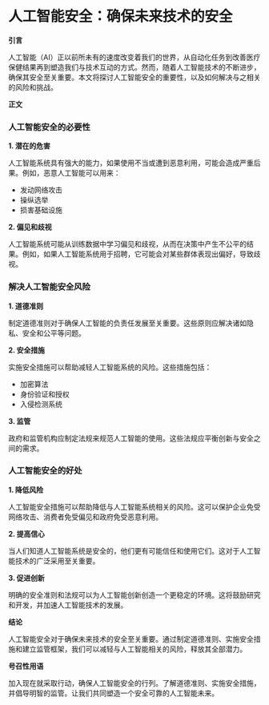 # 人工智能安全：确保未来技术的安全

**引言**

人工智能（AI）正以前所未有的速度改变着我们的世界，从自动化任务到改善医疗保健结果再到塑造我们与技术互动的方式。然而，随着人工智能技术的不断进步，确保其安全至关重要。本文将探讨人工智能安全的重要性，以及如何解决与之相关的风险和挑战。

**正文**

### 人工智能安全的必要性

**1. 潜在的危害**

人工智能系统具有强大的能力，如果使用不当或遭到恶意利用，可能会造成严重后果。例如，恶意人工智能可以用来：
- 发动网络攻击
- 操纵选举
- 损害基础设施

**2. 偏见和歧视**

人工智能系统可能从训练数据中学习偏见和歧视，从而在决策中产生不公平的结果。例如，如果人工智能系统用于招聘，它可能会对某些群体表现出偏好，导致歧视。

### 解决人工智能安全风险

**1. 道德准则**

制定道德准则对于确保人工智能的负责任发展至关重要。这些原则应解决诸如隐私、安全和公平等问题。

**2. 安全措施**

实施安全措施可以帮助减轻人工智能系统的风险。这些措施包括：
- 加密算法
- 身份验证和授权
- 入侵检测系统

**3. 监管**

政府和监管机构应制定法规来规范人工智能的使用。这些法规应平衡创新与安全之间的需求。

### 人工智能安全的好处

**1. 降低风险**

人工智能安全措施可以帮助降低与人工智能系统相关的风险。这可以保护企业免受网络攻击、消费者免受偏见和政府免受恶意利用。

**2. 提高信心**

当人们知道人工智能系统是安全的，他们更有可能信任和使用它们。这对于人工智能技术的广泛采用至关重要。

**3. 促进创新**

明确的安全准则和法规可以为人工智能创新创造一个更稳定的环境。这将鼓励研究和开发，并加速人工智能技术的发展。

**结论**

人工智能安全对于确保未来技术的安全至关重要。通过制定道德准则、实施安全措施和建立监管框架，我们可以减轻与人工智能相关的风险，释放其全部潜力。

**号召性用语**

加入现在就采取行动，确保人工智能安全的行列。了解道德准则、实施安全措施，并倡导明智的监管。让我们共同塑造一个安全可靠的人工智能未来。
